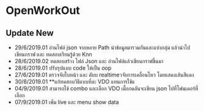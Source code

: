# OpenWorkOut
## Update New
  - 29/6/2019.01 อ่านไฟล์ json จากหลาย Path นำข้อมูลมารวมกันและแบ่งกลุ่ม แล้วนำไปเขียนกราฟ และ ทดสอบเรียนรู้ด้วย Knn 
  - 28/6/2019.02 ทดสอบสร้าง ไฟล์ Json และ อ่านไฟล์แล้วเขียนกราฟขึ้นมา
  - 28/6/2019.01 ปรับรุปแบบ code ให้เป็น oop
  - 27/6/2019.01 ตรวจจับใบหน้า และ ตับบ realtimeวจับการเคลื่อนไหว โดยแสดงเส้นสีแดง
  - 30/8/2019.01 **แก้ทดสอบวิธีแบบที่ละ VDO แทนการใช้แ
  - 04/9/2019.01 สามารถใช้ combo และเลือก VDO เมื้อกดลันจะเขียน json ไปที่โฟนเดอร์ที่เลือก
  - 07/9/2019.01 เพิ่ม live และ menu show data